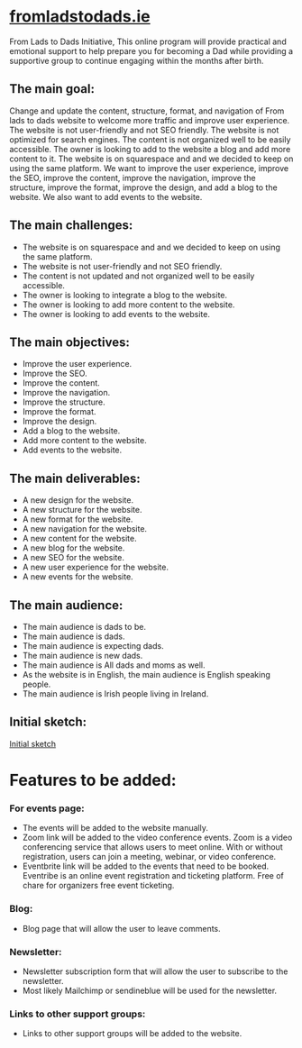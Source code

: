 # [fromladstodads.ie](https://fromladstodads.ie/)
From Lads to Dads Initiative, This online program will provide practical and emotional support to help prepare you for becoming a Dad while providing a supportive group to continue engaging within the months after birth.

## The main goal:
Change and update the content, structure, format, and navigation of From lads to dads website to welcome more traffic and improve user experience. The website is not user-friendly and not SEO friendly. The website is not optimized for search engines. The content is not organized well to be easily accessible. The owner is looking to add to the website a blog and add more content to it. The website is on squarespace and and we decided to keep on using the same platform. We want to improve the user experience, improve the SEO, improve the content, improve the navigation, improve the structure, improve the format, improve the design, and add a blog to the website. We also want to add events to the website.

## The main challenges:
- The website is on squarespace and and we decided to keep on using the same platform.
- The website is not user-friendly and not SEO friendly.
- The content is not updated and not organized well to be easily accessible.
- The owner is looking to integrate a blog to the website.
- The owner is looking to add more content to the website.
- The owner is looking to add events to the website.

## The main objectives:
- Improve the user experience.
- Improve the SEO.
- Improve the content.
- Improve the navigation.
- Improve the structure.
- Improve the format.
- Improve the design.
- Add a blog to the website.
- Add more content to the website.
- Add events to the website.

## The main deliverables:
- A new design for the website.
- A new structure for the website.
- A new format for the website.
- A new navigation for the website.
- A new content for the website.
- A new blog for the website.
- A new SEO for the website.
- A new user experience for the website.
- A new events for the website.


## The main audience:
- The main audience is dads to be.
- The main audience is dads.
- The main audience is expecting dads.
- The main audience is new dads.
- The main audience is All dads and moms as well.
- As the website is in English, the main audience is English speaking people.
- The main audience is Irish people living in Ireland.
## Initial sketch:
[Initial sketch](from-jads-to-dads-1.png)

# Features to be added:
### For events page:
- The events will be added to the website manually.
- Zoom link will be added to the video conference events.
    Zoom is a video conferencing service that allows users to meet online.
    With or without registration, users can join a meeting, webinar, or video conference.
- Eventbrite link will be added to the events that need to be booked.
    Eventribe is an online event registration and ticketing platform.
    Free of chare for organizers free event ticketing.

### Blog:
- Blog page that will allow the user to leave comments.
### Newsletter:
- Newsletter subscription form that will allow the user to subscribe to the newsletter.
- Most likely Mailchimp or sendineblue will be used for the newsletter.

### Links to other support groups:
- Links to other support groups will be added to the website.
